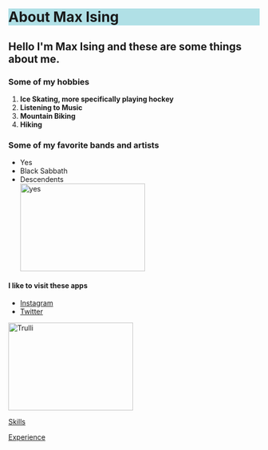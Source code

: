 <!DOCTYPE html>
<html>
  <head>
<h1 style="background-color:powderblue;">About Max Ising</h1>
  </head>
  <body>
<h2>Hello I'm Max Ising and these are some things about me.</h2>
    <h3>
      Some of my hobbies
    </h3>
<ol>
  <li><b>Ice Skating, more specifically playing hockey</b></li>
  <li><b>Listening to Music</b></li>
  <li><b>Mountain Biking</b></li>
  <li><b>Hiking</b></li>
</ol>

<h3>Some of my favorite bands and artists</h3>
<ul>
  <li>Yes</li>
  <li>Black Sabbath</li>
  <li>Descendents</li>
  <img src="https://encrypted-tbn2.gstatic.com/images?q=tbn:ANd9GcRRKYXwNNcp-JXaA4gH4BO9RrX6RPrXXrvETCwll4P32e5Z64LWETS2TVqUa9xQC2uYZkkmC19BCl3kPYvXNWsGTQjts-lFIJv5eBNNNFk" alt="yes" width="250" height="176">
</ul>

<h4>I like to visit these apps</h4>
  <ul>
<li><a href="https://www.instagram.com/">Instagram</a></li>
<li><a href="https://www.twitter.com">Twitter</a></li>
</ul>
 <img src="https://upload.wikimedia.org/wikipedia/commons/9/95/Instagram_logo_2022.svg" alt="Trulli" width="250" height="176">
  <p><a href="./Skills.md">Skills</a></p>
  <p><a href="./Experience.md">Experience</a></p>
  
  </body>
</html>
